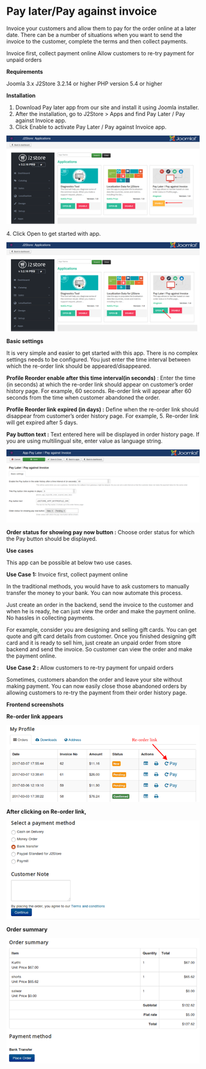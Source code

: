 # Pay later/Pay against invoice

Invoice your customers and allow them to pay for the order online at a later date. There can be a number of situations when you want to send the invoice to the customer, complete the terms and then collect payments.

Invoice first, collect payment online Allow customers to re-try payment for unpaid orders

**Requirements**

Joomla 3.x J2Store 3.2.14 or higher PHP version 5.4 or higher

**Installation**

1. Download Pay later app from our site and install it using Joomla installer.
2. After the installation, go to J2Store > Apps and find Pay Later / Pay against Invoice app.
3. Click Enable to activate Pay Later / Pay against Invoice app.

![plpa01](https://raw.githubusercontent.com/j2store/doc-images/master/apps/pay-later-pay-against-invoice/plpa01.png)

4\. Click Open to get started with app.

![plpa02](https://raw.githubusercontent.com/j2store/doc-images/master/apps/pay-later-pay-against-invoice/plpa02.png)

**Basic settings**

It is very simple and easier to get started with this app. There is no complex settings needs to be configured. You just enter the time interval between which the re-order link should be appeared/disappeared.

**Profile Reorder enable after this time interval(in seconds)** : Enter the time (in seconds) at which the re-order link should appear on customer’s order history page. For example, 60 seconds. Re-order link will appear after 60 seconds from the time when customer abandoned the order.

**Profile Reorder link expired (in days) :** Define when the re-order link should disappear from customer’s order history page. For example, 5. Re-order link will get expired after 5 days.

**Pay button text :** Text entered here will be displayed in order history page. If you are using multilingual site, enter value as language string.

![plpa03](https://raw.githubusercontent.com/j2store/doc-images/master/apps/pay-later-pay-against-invoice/plpa03.png)

**Order status for showing pay now button :** Choose order status for which the Pay button should be displayed.

**Use cases**

This app can be possible at below two use cases.

**Use Case 1:** Invoice first, collect payment online

In the traditional methods, you would have to ask customers to manually transfer the money to your bank. You can now automate this process.

Just create an order in the backend, send the invoice to the customer and when he is ready, he can just view the order and make the payment online. No hassles in collecting payments.

For example, consider you are designing and selling gift cards. You can get quote and gift card details from customer. Once you finished designing gift card and it is ready to sell him, just create an unpaid order from store backend and send the invoice. So customer can view the order and make the payment online.

**Use Case 2 :** Allow customers to re-try payment for unpaid orders

Sometimes, customers abandon the order and leave your site without making payment. You can now easily close those abandoned orders by allowing customers to re-try the payment from their order history page.

**Frontend screenshots**

**Re-order link appears**

![plpa04](https://raw.githubusercontent.com/j2store/doc-images/master/apps/pay-later-pay-against-invoice/plpa04.png)

**After clicking on Re-order link,**

![plpa05](https://raw.githubusercontent.com/j2store/doc-images/master/apps/pay-later-pay-against-invoice/plpa05.png)

**Order summary**

![plpa06](https://raw.githubusercontent.com/j2store/doc-images/master/apps/pay-later-pay-against-invoice/plpa06.png)
